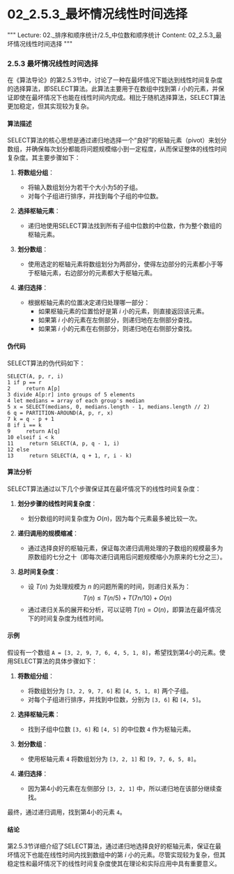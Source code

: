 # 02_2.5.3_最坏情况线性时间选择

"""
Lecture: 02._排序和顺序统计/2.5_中位数和顺序统计
Content: 02_2.5.3_最坏情况线性时间选择
"""

### 2.5.3 最坏情况线性时间选择

在《算法导论》的第2.5.3节中，讨论了一种在最坏情况下能达到线性时间复杂度的选择算法，即SELECT算法。此算法主要用于在数组中找到第 $i$ 小的元素，并保证即使在最坏情况下也能在线性时间内完成。相比于随机选择算法，SELECT算法更加稳定，但其实现较为复杂。

#### 算法描述

SELECT算法的核心思想是通过递归地选择一个“良好”的枢轴元素（pivot）来划分数组，并确保每次划分都能将问题规模缩小到一定程度，从而保证整体的线性时间复杂度。其主要步骤如下：

1. **将数组分组**：
   - 将输入数组划分为若干个大小为5的子组。
   - 对每个子组进行排序，并找到每个子组的中位数。

2. **选择枢轴元素**：
   - 递归地使用SELECT算法找到所有子组中位数的中位数，作为整个数组的枢轴元素。

3. **划分数组**：
   - 使用选定的枢轴元素将数组划分为两部分，使得左边部分的元素都小于等于枢轴元素，右边部分的元素都大于枢轴元素。

4. **递归选择**：
   - 根据枢轴元素的位置决定递归处理哪一部分：
     - 如果枢轴元素的位置恰好是第 $i$ 小的元素，则直接返回该元素。
     - 如果第 $i$ 小的元素在左侧部分，则递归地在左侧部分查找。
     - 如果第 $i$ 小的元素在右侧部分，则递归地在右侧部分查找。

#### 伪代码

SELECT算法的伪代码如下：
```
SELECT(A, p, r, i)
1 if p == r
2     return A[p]
3 divide A[p:r] into groups of 5 elements
4 let medians = array of each group's median
5 x = SELECT(medians, 0, medians.length - 1, medians.length // 2)
6 q = PARTITION-AROUND(A, p, r, x)
7 k = q - p + 1
8 if i == k
9     return A[q]
10 elseif i < k
11     return SELECT(A, p, q - 1, i)
12 else
13     return SELECT(A, q + 1, r, i - k)
```

#### 算法分析

SELECT算法通过以下几个步骤保证其在最坏情况下的线性时间复杂度：

1. **划分步骤的线性时间复杂度**：
   - 划分数组的时间复杂度为 $O(n)$，因为每个元素最多被比较一次。

2. **递归调用的规模缩减**：
   - 通过选择良好的枢轴元素，保证每次递归调用处理的子数组的规模最多为原数组的七分之十（即每次递归调用后问题规模缩小为原来的七分之三）。

3. **总时间复杂度**：
   - 设 $T(n)$ 为处理规模为 $n$ 的问题所需的时间，则递归关系为：
     $$
     T(n) \leq T(n/5) + T(7n/10) + O(n)
     $$
   - 通过递归关系的展开和分析，可以证明 $T(n) = O(n)$，即算法在最坏情况下的时间复杂度为线性时间。

#### 示例

假设有一个数组 `A = [3, 2, 9, 7, 6, 4, 5, 1, 8]`，希望找到第4小的元素。使用SELECT算法的具体步骤如下：

1. **将数组分组**：
   - 将数组划分为 `[3, 2, 9, 7, 6]` 和 `[4, 5, 1, 8]` 两个子组。
   - 对每个子组进行排序，并找到中位数，分别为 `[3, 6]` 和 `[4, 5]`。

2. **选择枢轴元素**：
   - 找到子组中位数 `[3, 6]` 和 `[4, 5]` 的中位数 `4` 作为枢轴元素。

3. **划分数组**：
   - 使用枢轴元素 `4` 将数组划分为 `[3, 2, 1]` 和 `[9, 7, 6, 5, 8]`。

4. **递归选择**：
   - 因为第4小的元素在左侧部分 `[3, 2, 1]` 中，所以递归地在该部分继续查找。

最终，通过递归调用，找到第4小的元素 `4`。

#### 结论

第2.5.3节详细介绍了SELECT算法，通过递归地选择良好的枢轴元素，保证在最坏情况下也能在线性时间内找到数组中的第 $i$ 小的元素。尽管实现较为复杂，但其稳定性和最坏情况下的线性时间复杂度使其在理论和实际应用中具有重要意义。
